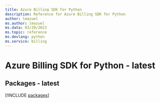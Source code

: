 ```yaml
---
title: Azure Billing SDK for Python
description: Reference for Azure Billing SDK for Python
author: lmazuel
ms.author: lmazuel
ms.data: 03/20/2023
ms.topic: reference
ms.devlang: python
ms.service: billing
---
```

# Azure Billing SDK for Python - latest
## Packages - latest
[!INCLUDE [packages](billing-index.md)]